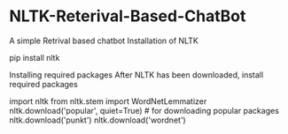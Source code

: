 # NLTK-Reterival-Based-ChatBot
A simple Retrival based chatbot
Installation of NLTK
 
 
 pip install nltk

Installing required packages
After NLTK has been downloaded, install required packages


   import nltk
   from nltk.stem import WordNetLemmatizer
   nltk.download('popular', quiet=True) # for downloading popular packages
   nltk.download('punkt') 
   nltk.download('wordnet') 
